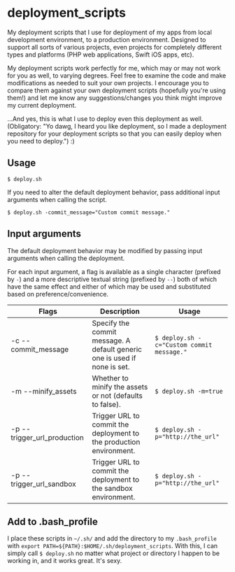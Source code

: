 # deployment_scripts

My deployment scripts that I use for deployment of my apps from local development environment, to a production environment. Designed to support all sorts of various projects, even projects for completely different types and platforms (PHP web applications, Swift iOS apps, etc).

My deployment scripts work perfectly for me, which may or may not work for you as well, to varying degrees. Feel free to examine the code and make modifications as needed to suit your own projects. I encourage you to compare them against your own deployment scripts (hopefully you're using them!) and let me know any suggestions/changes you think might improve my current deployment.

...And yes, this is what I use to deploy even this deployment as well. (Obligatory: "Yo dawg, I heard you like deployment, so I made a deployment repository for your deployment scripts so that you can easily deploy when you need to deploy.") :)

## Usage

`$ deploy.sh`

If you need to alter the default deployment behavior, pass additional input arguments when calling the script.

`$ deploy.sh -commit_message="Custom commit message."`

## Input arguments

The default deployment behavior may be modified by passing input arguments when calling the deployment.

For each input argument, a flag is available as a single character (prefixed by `-`) and a more descriptive textual string (prefixed by `--`) both of which have the same effect and either of which may be used and substituted based on preference/convenience.

| Flags                       | Description                                                               | Usage                                      |
| --------------------------- | ------------------------------------------------------------------------- | ------------------------------------------ |
| -c --commit_message         | Specify the commit message. A default generic one is used if none is set. | `$ deploy.sh -c="Custom commit message."`  |
| -m --minify_assets          | Whether to minify the assets or not (defaults to false).                  | `$ deploy.sh -m=true`                      |
| -p --trigger_url_production | Trigger URL to commit the deployment to the production environment.       | `$ deploy.sh -p="http://the_url"`          |
| -p --trigger_url_sandbox    | Trigger URL to commit the deployment to the sandbox environment.          | `$ deploy.sh -p="http://the_url"`          |

## Add to .bash_profile

I place these scripts in `~/.sh/` and add the directory to my `.bash_profile` with `export PATH=${PATH}:$HOME/.sh/deployment_scripts`. With this, I can simply call `$ deploy.sh` no matter what project or directory I happen to be working in, and it works great. It's sexy.